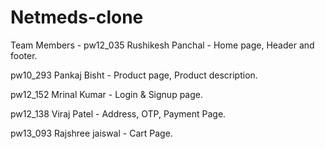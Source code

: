 # Netmeds-clone
Team Members -
pw12_035 Rushikesh Panchal - Home page, Header and footer.

pw10_293 Pankaj Bisht - Product page, Product description.

pw12_152 Mrinal Kumar -  Login & Signup page.

pw12_138 Viraj Patel - Address, OTP, Payment Page.

pw13_093 Rajshree jaiswal - Cart Page.

